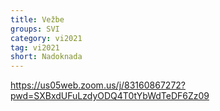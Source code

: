 ```yaml
---
title: Vežbe 
groups: SVI
category: vi2021
tag: vi2021
short: Nadoknada
---
```


https://us05web.zoom.us/j/83160867272?pwd=SXBxdUFuLzdyODQ4T0tYbWdTeDF6Zz09
